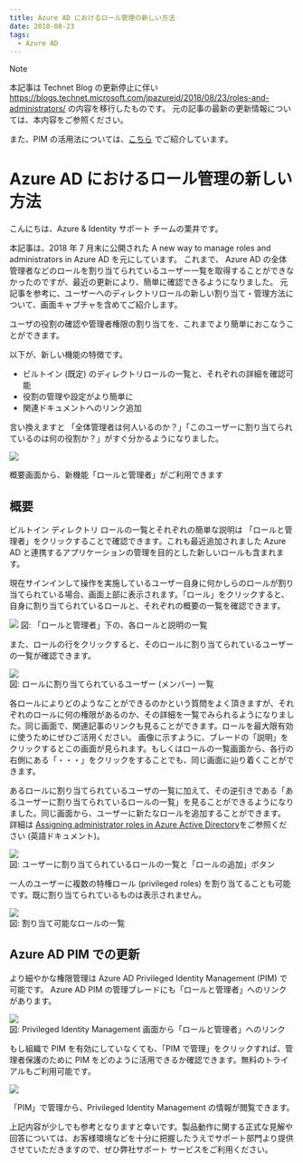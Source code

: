 ```yaml
---
title: Azure AD におけるロール管理の新しい方法
date: 2018-08-23
tags:
  - Azure AD
---
```


> [!NOTE]
> 本記事は Technet Blog の更新停止に伴い https://blogs.technet.microsoft.com/jpazureid/2018/08/23/roles-and-administrators/ の内容を移行したものです。
> 元の記事の最新の更新情報については、本内容をご参照ください。
> 
> また、PIM の活用法については、[こちら](https://jpazureid.github.io/blog/azure-active-directory/pim-overview/) でご紹介しています。

# Azure AD におけるロール管理の新しい方法

こんにちは、Azure & Identity サポート チームの栗井です。

本記事は、2018 年 7 月末に公開された A new way to manage roles and administrators in Azure AD を元にしています。
これまで、 Azure AD の全体管理者などのロールを割り当てられているユーザー一覧を取得することができなかったのですが、最近の更新により、簡単に確認できるようになりました。
元記事を参考に、ユーザーへのディレクトリロールの新しい割り当て・管理方法について、画面キャプチャを含めてご紹介します。


ユーザの役割の確認や管理者権限の割り当てを、これまでより簡単におこなうことができます。

以下が、新しい機能の特徴です。

- ビルトイン (既定) のディレクトリロールの一覧と、それぞれの詳細を確認可能
- 役割の管理や設定がより簡単に
- 関連ドキュメントへのリンク追加

言い換えますと 「全体管理者は何人いるのか？」「このユーザーに割り当てられているのは何の役割か？」がすぐ分かるようになりました。

![](./roles-and-administrators/01.png)

概要画面から、新機能「ロールと管理者」がご利用できます

## 概要

ビルトイン ディレクトリ ロールの一覧とそれぞれの簡単な説明は 「ロールと管理者」をクリックすることで確認できます。これも最近追加されました Azure AD と連携するアプリケーションの管理を目的とした新しいロールも含まれます。

現在サインインして操作を実施しているユーザー自身に何かしらのロールが割り当てられている場合、画面上部に表示されます。「ロール」をクリックすると、自身に割り当てられているロールと、それぞれの概要の一覧を確認できます。

![](./roles-and-administrators/02.png)
図: 「ロールと管理者」下の、各ロールと説明の一覧

また、ロールの行をクリックすると、そのロールに割り当てられているユーザーの一覧が確認できます。

![](./roles-and-administrators/03.png)  
図: ロールに割り当てられているユーザー (メンバー) 一覧

各ロールによりどのようなことができるのかという質問をよく頂きますが、それぞれのロールに何の権限があるのか、その詳細を一覧でみられるようになりました。同じ画面で、関連記事のリンクも見ることができます。ロールを最大限有効に使うためにぜひご活用ください。
画像に示すように、ブレードの「説明」をクリックするとこの画面が見られます。もしくはロールの一覧画面から、各行の右側にある「・・・」をクリックをすることでも、同じ画面に辿り着くことができます。

あるロールに割り当てられているユーザの一覧に加えて、その逆引きである「あるユーザーに割り当てられているロールの一覧」を見ることができるようになりました。同じ画面から、ユーザーに新たなロールを追加することができます。
詳細は [Assigning administrator roles in Azure Active Directory](https://docs.microsoft.com/en-us/azure/active-directory/users-groups-roles/directory-assign-admin-roles)をご参照ください (英語ドキュメント)。


![](./roles-and-administrators/04.png)  
図: ユーザーに割り当てられているロールの一覧と「ロールの追加」ボタン

一人のユーザーに複数の特権ロール (privileged roles) を割り当てることも可能です。既に割り当てられているものは表示されません。

![](./roles-and-administrators/05.png)  
図: 割り当て可能なロールの一覧

## Azure AD PIM での更新

より細やかな権限管理は Azure AD Privileged Identity Management (PIM) で可能です。 Azure AD PIM の管理ブレードにも「ロールと管理者」へのリンクがあります。

![](./roles-and-administrators/06.png)  
図: Privileged Identity Management 画面から「ロールと管理者」へのリンク

もし組織で PIM を有効にしていなくても、「PIM で管理」をクリックすれば、管理者保護のために PIM をどのように活用できるか確認できます。無料のトライアルもご利用可能です。

![](./roles-and-administrators/pim.png)

「PIM」で管理から、Privileged Identity Management の情報が閲覧できます。



上記内容が少しでも参考となりますと幸いです。製品動作に関する正式な見解や回答については、お客様環境などを十分に把握したうえでサポート部門より提供させていただきますので、ぜひ弊社サポート サービスをご利用ください。

